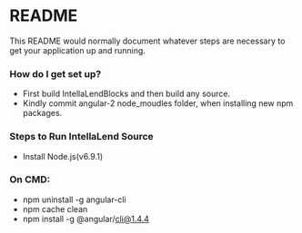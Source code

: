 # README #

This README would normally document whatever steps are necessary to get your application up and running.

### How do I get set up? ###

* First build IntellaLendBlocks and then build any source.
* Kindly commit angular-2 node_moudles folder, when installing new npm packages.

### Steps to Run IntellaLend Source ###

* Install Node.js(v6.9.1)

### On CMD: ###

* npm uninstall -g angular-cli
* npm cache clean
* npm install -g @angular/cli@1.4.4